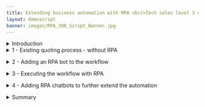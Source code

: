 ```yaml
---
title: Extending business automation with RPA <br/>Tech sales level 3 demo
layout: demoscript
banner: images/RPA_300_Script_Banner.jpg
---
```


<span id="top"></span>

<details markdown="1">

<summary>Introduction</summary>

Today we’ll add robotic process automation (RPA) to a quoting process that has already been automated with workflow. I’ll show how replacing a manual task with RPA shortens turnaround times, while reducing back office work.

I’ll show how RPA bots are easily created in a drag-and-drop, low-code environment. I’ll also show how the same tooling can be used to build RPA chatbots. We’ll see how chatbots can be used in place of forms to interactively gather the information needed by an RPA bot. We’ll configure the chatbot using an intuitive machine learning modeling tool.

We’ll use an insurance policy quoting example, but the same pattern can be applied to numerous business scenarios -- such as order entry, client onboarding or loan processing.

Let’s get started.

(Demo intro slides <a href="./files/Extending BA with RPA Platinum Demo - Intro deck.pptx" target="_blank" rel="noreferrer">here</a>)

(Printer-ready PDF of demo script <a href="./files/Extending BA with RPA Platinum Demo - PDF script.pdf" target="_blank" rel="noreferrer">here</a>)

</details>
<span id="spanID"></span>
<details markdown="1">

<summary>1 - Existing quoting process - without RPA</summary>

<br/>

| **1.1** | **Introduce the quoting process workflow without RPA** |
| :--- | :--- |
| **Narration** | Future Corp is a traditional auto insurance provider that has a goal of improving customer experience by making it easier to provide new insurance policy quotes to its customers. <br/> Let’s look at how the company currently creates insurance quotes. In the existing process, every request for a new insurance policy must be routed to a policy specialist. |
| **Action** &nbsp; 1.1.1 | Show the process diagram for Future Corp’s current quoting process (without RPA) in Process Designer, which you opened during the demo preparation. <br/> <img src="./images/Process-without-RPA.png" width="800" /><br/> |
| **Narration** | We are looking at the process diagram for Future Corp’s quoting process. Process diagrams are created in Process Designer. Process Designer is used to design and implement the quoting process. Within this low-code environment, the process diagram will control the execution of each new quote. The process diagram adheres to the Business Process Modeling Notation (BPMN). We use drag-and-drop to build the process diagram from the palette on the right. This allows us to model the process steps and flow. From there, you can drill down to complete the implementation and testing of the process application. |

<br/>

| **1.2** | **Execute the quoting process workflow without RPA** |
| :--- | :--- |
| **Narration** | The Process Portal is used by customer service agents to launch new quote requests and work on assigned tasks. |
| **Action** &nbsp; 1.2.1 | Go to the **Process Portal** tab, which you opened during the demo preparation. Log in as **customerService** (password is **password**). <br/> <img src="./images/Run-Process-without-RPA1.png" width="800" /><br/> |
| **Narration** | The Process Portal is highly customizable to fit your organization’s look and feel. The responsive user interface provides flexibility to get work done anywhere, at any time, on any device type, from a desktop device in the office to a mobile device at home or at a customer site. It can be tailored though a set of configuration options without having to customize the Process Portal application itself. <br/>To request a quote, a customer service representative initiates a new quote request and enters the customer’s policy data. |
| **Action** &nbsp; 1.2.2 | Under **Launch**, click **New Insurance Quote** to start a new quote. <br/> <img src="./images/Run-Process-without-RPA2.png" width="800" /> <br/> |
| **Action** &nbsp; 1.2.3 | Use the **Get Test Data** button to pre-fill in the form with some test data. <br/> <img src="./images/Run-Process-without-RPA3.png" width="800" /> <br/> |
| **Action** &nbsp; 1.2.4 | **Optionally**, change the customer name and the make of the car to make this request unique. <br/> <img src="./images/Run-Process-without-RPA4.png" width="800" /> <br/> |
| **Action** &nbsp; 1.2.5 | Click **Get Quote** to close the task and submit the new quote request. <br/> <img src="./images/Run-Process-without-RPA5.png" width="800" /> <br/> |
| **Narration** | Policy specialists enter the customer data into the policy system and create the quote. They use the Process Portal to organize their tasks and work on the tasks assigned to them. Our specialist has received a new task to prepare the quote.<br/>When the policy specialist receives the quote request, she needs to log into the quoting system to prepare a new quote, which involves manually entering a significant amount of information. This is both time consuming and error prone as the specialist must go field-by-field in order to move all the customer’s data into the quoting system. <br/>Behind the scenes, the quoting process is managed by workflow. Once the policy specialist completes this task, the system waits for the customer’s response. If the customer accepts the quote, the policy specialist will again log into the quoting system to establish a new insurance policy for the customer. |
| **Action** &nbsp; 1.2.6 | (Still on the Process Portal) Log out (as **customerService**), and then log in as **policy1** (password is **password**). <br/> <img src="./images/Run-Process-without-RPA6.png" width="800" /> <br/> |
| **Action** &nbsp; 1.2.7 | Run the most recent **Prepare New Quote** task by clicking the task name. <br/> <img src="./images/Run-Process-without-RPA7.png" width="800" /> <br/> |
| **Action** &nbsp; 1.2.8 | Open the legacy quoting app by using the shortcut in the bottom right of the taskbar to click **FCQS_2021.jar**. <br/> <img src="./images/Run-Process-without-RPA8.png" width="800" /> <br/> |
| **Action** &nbsp; 1.2.9 | Log in to the quoting app (any username and password will work). <br/> <img src="./images/Run-Process-without-RPA9.png" width="800" /> <br/> |
| **Action** &nbsp; 1.2.10 | Show the task UI and the quoting app to make the point that the quote data must be manually entered into the quoting app. <br/> <img src="./images/Run-Process-without-RPA10.png" width="800" /> <br/> |

**[Go to top](#top)**

</details>

<span id="spanID"></span>
<details markdown="1">

<summary>2 - Adding an RPA bot to the workflow</summary>

<br/>

| **2.1** | **Introduce the workflow process with RPA** |
| :--- | :--- |
| **Narration** | Now let’s look at how we can incorporate RPA to reduce that manual work. Here is a new version of the quoting workflow. The workflow is the same except we’ve modified the middle swim lane. Instead of assigning the tasks to a policy specialist, we route them directly to a bot for immediate execution. Just as with the original workflow, when there is a quoting exception, the quote request is routed to a policy specialist for resolution. For example, certain car models such as Audi and BMW require manual review to generate a quote. |
| **Action** &nbsp; 2.1.1 | Open the process diagram for the quoting process with RPA in Process Designer. <br/> <img src="./images/Process-with-RPA1.png" width="800" /> <br/> |
| **Action** &nbsp; 2.1.2 | You will see the following process diagram. <br/> <img src="./images/Process-with-RPA2.png" width="800" /> <br/> |

<br/>

| **2.2** | **Bot authoring: Launch the quoting app** |
| :--- | :--- |
| **Narration** | Using the Pak’s RPA capabilities, Future Corp was able to easily build and deploy software robots, or bots, that automatically enter customer data into the quoting system. This enabled Future Corp to automate repetitive tasks such as creating customer quotes. |
| **Action** &nbsp; 2.2.1 | Go to **RPA Studio**, which you opened during preparation, with the **Get Quote.wal** file opened to the **GetQuote** routine. |
| **Narration** | Using the Pak’s low code bot authoring environment, Future Corp easily built and tested their bots. Hundreds of pre-built commands are available to assemble bots using intuitive wizards.<br/>Without RPA, policy specialists would had to manually copy and paste customer data into the quoting system. With RPA, Future Corp created a bot to connect to the quoting system, fill in the extracted information and email the quote to the customer once it is available. <br/>Here we see some of the bot commands they used. First, the quoting application is opened. Next, the username and password are entered. Commands were used to open the quoting application, enter user name and password, and generate a new quote.<br/>Now let’s see how to build the quote bot from scratch. First, we’ll use the Launch and Attach Window command to open the quoting application.<br/><inline-notification text="The following build from scratch steps are simple, but intricate. Be sure to practice these steps so you can master your demo delivery."></inline-notification> |
| **Action** &nbsp; 2.2.2 | To start creating a new bot, click **New** (1) (not the down arrow). Select **Wal File** (2), and then click **Create** (3). <br/> <img src="./images/script-image2.2.2.png" width="800" /> <br/> |
| **Action** &nbsp; 2.2.3 | In the Toolbox search bar, type **attach** (1) and find the **Launch and Attach Window** (2) command. Drag it out to the script window. Set the **Executable** parameter to the FCQS_2021.jar file by clicking the yellow folder to the right of the field and navigating to **C:\FutureCorp\FCQS_2021.jar** (3). Click **Save** (4). <br/> <img src="./images/script-image2.2.3.png" width="800" /> <br/> |
| **Narration** | RPA Studio allows you to immediately run the bot commands. The debugging mode enables you to control the bot's operation, test commands, track variables, and debug scripts on remote computers. |
| **Action** &nbsp; 2.2.4 | In the toolbar ribbon, click **Start** to run the bot. <br/> <img src="./images/New-Bot3.png" width="800" /> <br/> |
| **Action** &nbsp; 2.2.5 | The **Focus Corp Quoting System** will appear. <br/> <img src="./images/New-Bot4.png" width="800" /> <br/> |

<br/>

| **2.3** | **Bot authoring: Log in to the quoting app** |
| :--- | :--- |
| **Narration** | The recorder assists in creating your script. With the recorder, you can select user interface components to enter commands in your script. Let’s build the commands to log into the quoting application. First, we'll record the user name field. |
| **Action** &nbsp; 2.3.1 | In the toolbar ribbon, click **Start Recorder** to capture keystrokes from the quoting app. <br/> <img src="./images/New-Bot5.png" width="800" /> <br/> |
| **Action** &nbsp; 2.3.2 | Hold the **control** key and mouse over the **User Name** field (1) in the quoting app. Release the control key once the field highlights in red. Then, from the **Recording** menu, select **Actions**, **Set Value**, **By XPath** (2).<br/><inline-notification text="The red highlight box will disappear automatically."></inline-notification> <br/> <img src="./images/New-Bot6.png" width="800" /> <br/> |
| **Action** &nbsp; 2.3.3 | On the **Set Value** property page, click the **Select a variable** icon  (1). Then, click the **Add a new variable** icon (2) to create a new variable. <br/> <img src="./images/New-Bot7.png" width="800" /> <br/> |
| **Action** &nbsp; 2.3.4 | Name the new variable **vUsername** (1). Give it a default value of **mary** (2). Click **Save** twice (3). <br/> <img src="./images/New-Bot7a.png" width="800" /> <br/> |
| **Narration** | Next, we'll record the password field. (In real life, we would use our Vault for entering encrypted credentials.) |
| **Action** &nbsp; 2.3.5 | Hold the left control key and mouse over the **Password** field (1) in the quoting app. Release the control key once the field highlights in red. Then, from the **Recording** menu, select **Actions**, **Set Value**, **By XPath** (2). <br/> <img src="./images/New-Bot8.png" width="800" /> <br/> |
| **Action** &nbsp; 2.3.6 | In the **Set Value** property page, click the **Select a variable** icon (1). Then, click the **Add new variable** icon (2) to create a new variable. <br/> <img src="./images/New-Bot9.png" width="800" /> <br/> |
| **Action** &nbsp; 2.3.7 | Name the new variable **vPassword** (1). Give it a default value of **123** (2). Click **Save** twice (3). <br/> <img src="./images/New-Bot9a.png" width="800" /> <br/> |
| **Action** &nbsp; 2.3.8 | Hold the left control key and mouse over the **Login** button (1). Release the control key once the field highlights in red. Then, from the **Recording** menu, select **Actions**, **Click**, **By XPath** (2). <br/> <img src="./images/New-Bot11.png" width="800" /> <br/> |
| **Action** &nbsp; 2.3.9 | Click **Save**. <br/> <img src="./images/script-image2.3.9.png" width="800" /> <br/> |
| **Action** &nbsp; 2.3.10 | In the toolbar ribbon, click **Stop Recorder**. <br/> <img src="./images/New-Bot12.png" width="800" /> <br/> |

<br/>

| **2.4** | **Bot authoring: Verify the login commands** |
| :--- | :--- |
| **Narration** | Let’s use the Run command to playback the bot again and verify the commands. We will see the quoting app open, log in and move to the main screen. &nbsp; &nbsp; &nbsp; &nbsp; &nbsp; &nbsp; &nbsp; &nbsp; &nbsp; &nbsp; &nbsp; &nbsp; &nbsp; &nbsp; &nbsp; &nbsp; &nbsp; &nbsp; &nbsp; &nbsp; &nbsp; &nbsp; &nbsp; &nbsp; &nbsp; &nbsp; &nbsp; &nbsp; &nbsp; &nbsp; &nbsp; &nbsp; &nbsp; &nbsp; &nbsp; &nbsp; &nbsp; &nbsp; &nbsp; &nbsp; &nbsp; &nbsp; &nbsp; &nbsp; &nbsp; &nbsp; &nbsp; &nbsp; &nbsp; &nbsp; |
| **Action** &nbsp; 2.4.1 | Close the quoting app. In the menu ribbon, click **Start**. &nbsp; &nbsp; &nbsp; &nbsp; &nbsp; &nbsp; &nbsp; &nbsp; &nbsp; &nbsp; &nbsp; &nbsp; &nbsp; &nbsp; &nbsp; &nbsp; &nbsp; &nbsp; &nbsp; &nbsp; &nbsp; &nbsp; &nbsp; &nbsp; &nbsp; &nbsp; &nbsp; &nbsp; &nbsp; &nbsp; &nbsp; &nbsp; &nbsp; &nbsp; &nbsp; &nbsp; &nbsp; &nbsp; &nbsp; &nbsp; &nbsp; &nbsp; &nbsp; &nbsp; &nbsp; &nbsp; &nbsp; &nbsp; &nbsp; &nbsp; &nbsp; &nbsp; &nbsp; &nbsp; &nbsp; &nbsp; &nbsp; &nbsp; &nbsp; &nbsp; &nbsp; &nbsp; &nbsp; &nbsp; &nbsp; &nbsp; &nbsp; &nbsp; &nbsp; &nbsp; &nbsp; &nbsp; &nbsp; &nbsp; &nbsp; &nbsp; &nbsp; &nbsp; &nbsp; &nbsp; &nbsp; &nbsp; &nbsp; &nbsp; &nbsp; &nbsp; &nbsp; &nbsp; &nbsp; &nbsp; &nbsp; &nbsp; &nbsp; &nbsp; &nbsp; &nbsp; &nbsp; &nbsp; &nbsp; &nbsp; &nbsp; &nbsp; &nbsp; &nbsp; <br/> <img src="./images/New-Bot13.png" width="800" /> <br/> |
| **Action** &nbsp; 2.4.2 | The quoting app will open and automatically log in. &nbsp; &nbsp; &nbsp; &nbsp; &nbsp; &nbsp; &nbsp; &nbsp; &nbsp; &nbsp; &nbsp; &nbsp; &nbsp; &nbsp; &nbsp; &nbsp; &nbsp; &nbsp; &nbsp; &nbsp; &nbsp; &nbsp; &nbsp; &nbsp; &nbsp; &nbsp; &nbsp; &nbsp; &nbsp; &nbsp; &nbsp; &nbsp; &nbsp; &nbsp; &nbsp; &nbsp; &nbsp; &nbsp; &nbsp; &nbsp; &nbsp; &nbsp; &nbsp; &nbsp; &nbsp; &nbsp; &nbsp; &nbsp; &nbsp; &nbsp; &nbsp; &nbsp; &nbsp; &nbsp; &nbsp; &nbsp; &nbsp; &nbsp; &nbsp; &nbsp; &nbsp; &nbsp; &nbsp; &nbsp; &nbsp; &nbsp; &nbsp; &nbsp; &nbsp; &nbsp; &nbsp; &nbsp; &nbsp; &nbsp; &nbsp; &nbsp; &nbsp; &nbsp; &nbsp; &nbsp; &nbsp; &nbsp; &nbsp; &nbsp; &nbsp; &nbsp; &nbsp; &nbsp; &nbsp; &nbsp; &nbsp; &nbsp; &nbsp; &nbsp; &nbsp; &nbsp; &nbsp; &nbsp; &nbsp; &nbsp; &nbsp; &nbsp; &nbsp; &nbsp; <br/> <img src="./images/New-Bot14.png" width="500" /> <br/> |

<br/>

| **2.5** | **Bot authoring: Enter the quote data** |
| :--- | :--- |
| **Narration** | Now let’s continue to build some additional commands to enter data into the quoting bot. &nbsp; &nbsp; &nbsp; &nbsp; &nbsp; &nbsp; &nbsp; &nbsp; &nbsp; &nbsp; &nbsp; &nbsp; &nbsp; &nbsp; &nbsp; &nbsp; &nbsp; &nbsp; &nbsp; &nbsp; &nbsp; &nbsp; &nbsp; &nbsp; &nbsp; &nbsp; &nbsp; &nbsp; &nbsp; &nbsp; &nbsp; &nbsp; &nbsp; &nbsp; &nbsp; &nbsp; &nbsp; &nbsp; &nbsp; &nbsp; &nbsp; &nbsp; &nbsp; &nbsp; &nbsp; &nbsp; &nbsp; &nbsp; &nbsp; &nbsp; &nbsp; &nbsp; &nbsp; &nbsp; &nbsp; &nbsp; &nbsp; &nbsp; &nbsp; &nbsp; &nbsp; &nbsp; &nbsp; &nbsp; &nbsp; &nbsp; &nbsp; &nbsp; &nbsp; &nbsp; &nbsp; &nbsp; &nbsp; &nbsp; &nbsp; &nbsp; &nbsp; &nbsp; &nbsp; &nbsp; &nbsp; &nbsp; &nbsp; &nbsp; &nbsp; &nbsp; &nbsp; &nbsp; &nbsp; &nbsp; &nbsp; &nbsp; &nbsp; &nbsp; |
| **Action** &nbsp; 2.5.1 | In the menu ribbon, click **Start Recorder** to capture more keystrokes from the quoting app. &nbsp; &nbsp; &nbsp; &nbsp; &nbsp; &nbsp; &nbsp; &nbsp; &nbsp; &nbsp; &nbsp; &nbsp; &nbsp; &nbsp; &nbsp; &nbsp; &nbsp; &nbsp; &nbsp; &nbsp; &nbsp; &nbsp; &nbsp; &nbsp; &nbsp; &nbsp; &nbsp; &nbsp; &nbsp; &nbsp; &nbsp; &nbsp; &nbsp; &nbsp; &nbsp; &nbsp; &nbsp; &nbsp; &nbsp; &nbsp; &nbsp; &nbsp; &nbsp; &nbsp; &nbsp; &nbsp; &nbsp; &nbsp; &nbsp; &nbsp; &nbsp; &nbsp; &nbsp; &nbsp; &nbsp; &nbsp; &nbsp; &nbsp; &nbsp; &nbsp; &nbsp; &nbsp; &nbsp; &nbsp; &nbsp; &nbsp; &nbsp; &nbsp; &nbsp; &nbsp; &nbsp; <br/> <img src="./images/New-Bot15.png" width="800" /> <br/> |
| **Action** &nbsp; 2.5.2 | Hold the left control key and mouse over the **Driver ID** field (1) in the quoting app. Then, from the **Recording** menu, select **Actions**, **Set Value**, **By XPath** (2). &nbsp; &nbsp; &nbsp; &nbsp; &nbsp; &nbsp; &nbsp; &nbsp; &nbsp; &nbsp; &nbsp; &nbsp; &nbsp; &nbsp; &nbsp; &nbsp; &nbsp; &nbsp; &nbsp; &nbsp; &nbsp; &nbsp; &nbsp; &nbsp; &nbsp; &nbsp; &nbsp; &nbsp; &nbsp; &nbsp; &nbsp; &nbsp; &nbsp; &nbsp; &nbsp; &nbsp; &nbsp; &nbsp; &nbsp; &nbsp; &nbsp; &nbsp; &nbsp; &nbsp; &nbsp; &nbsp; <br/> <img src="./images/New-Bot16.png" width="800" /> <br/> |
| **Action** &nbsp; 2.5.3 | On the **Set Value** property page, click the **Select a variable** icon (1). Then, click the **Add a new variable** icon (2) to create a new variable. &nbsp; &nbsp; &nbsp; &nbsp; &nbsp; &nbsp; &nbsp; &nbsp; &nbsp; &nbsp; &nbsp; &nbsp; &nbsp; &nbsp; &nbsp; &nbsp; &nbsp; &nbsp; &nbsp; &nbsp; &nbsp; &nbsp; &nbsp; &nbsp; &nbsp; &nbsp; <br/> <img src="./images/New-Bot17.png" width="800" /> <br/> |
| **Action** &nbsp; 2.5.4 | Name the new variable **vDriverID** (1). Give it a default value of **123** (2). Click **Save** (3) twice. &nbsp; &nbsp; &nbsp; &nbsp; &nbsp; &nbsp; &nbsp; &nbsp; &nbsp; &nbsp; &nbsp; &nbsp; &nbsp; &nbsp; &nbsp; &nbsp; &nbsp; &nbsp; &nbsp; &nbsp; &nbsp; &nbsp; &nbsp; &nbsp; &nbsp; &nbsp; &nbsp; &nbsp; &nbsp; &nbsp; &nbsp; &nbsp; &nbsp; &nbsp;  <br/> <img src="./images/New-Bot17a.png" width="800" /> <br/> |
| **Action** &nbsp; 2.5.5 | Repeat for the rest of the text input fields (or stop there if you feel you’ve shown enough). &nbsp; &nbsp; &nbsp; &nbsp; &nbsp; &nbsp; &nbsp; &nbsp; &nbsp; &nbsp; &nbsp; &nbsp; &nbsp; &nbsp; &nbsp; &nbsp; &nbsp; &nbsp; &nbsp; &nbsp; &nbsp; &nbsp; &nbsp; &nbsp; &nbsp; &nbsp; &nbsp; &nbsp; &nbsp; &nbsp; &nbsp; &nbsp; &nbsp; &nbsp; &nbsp; &nbsp; &nbsp; &nbsp; &nbsp; &nbsp; &nbsp; &nbsp; &nbsp; &nbsp; &nbsp; &nbsp; &nbsp; &nbsp; &nbsp; |

<br/>

| **2.6** | **Bot authoring: Finish up the bot** |
| :--- | :--- |
| **Narration** | The bot will execute a final set of commands to generate the quote and then capture the quote amount, which is the output of this bot. |
| **Action** &nbsp; 2.6.1 | Hold the left control key and mouse over the **CREATE NEW QUOTE** button (1). Then, from the **Recording** menu, select **Actions**, **Click**, **By XPath** (2). Click **Save** twice. <br/> <img src="./images/New-Bot18.png" width="800" /> <br/> |
| **Action** &nbsp; 2.6.2 | Finally, get the quote result. In the **Quote** app, hold the left control key and mouse over the **Total premium per 6 months** field (1). Release the control key once the field highlights in red. Then, from the **Recording** menu, select **Actions**, **Get Value**, **By XPath** (2). <br/> <img src="./images/New-Bot19.png" width="800" /> <br/> |
| **Action** &nbsp; 2.6.3 | In the **Get Value** property page, click **Select a variable** (1). Then, click the **Add a new variable** icon (2) to create a new variable. <br/> <img src="./images/New-Bot20.png" width="800" /> <br/> |
| **Action** &nbsp; 2.6.4 | Name the new variable **vQuoteValue** (1), and click **Save** (2) twice. <br/> <img src="./images/New-Bot20a.png" width="800" /> <br/> |
| **Narration** | Now we will add a command to log the quote value to the Output window. |
| **Action** &nbsp; 2.6.5 | In the toolbox, search for **log** (1). Drag the **Log Message** command to the bottom of the bot script (2).<br/> <img src="./images/New-Bot21.png" width="800" /> <br/> |
| **Action** &nbsp; 2.6.6 | Complete the log command by searching for and selecting the **vQuoteValue** variable (1). Click **Save** (2). In the toolbar ribbon and thenclick **Stop Recorder** (3).<br/> <img src="./images/Script2.6.6.png" width="800" /> <br/> |
| **Action** &nbsp; 2.6.7 | Now let’s do a last playback of the bot by clicking **Start**. The bot will create the quote, and the quote amount will appear in the **Output** window below the script. <br/> <img src="./images/New-Bot23.png" width="800" /> <br/> |

**[Go to top](#top)**

</details>

<span id="spanID"></span>
<details markdown="1">

<summary>3 - Executing the workflow with RPA</summary>

<br/>

| **3.1** | **Execute the quoting process with RPA** |
| :--- | :--- |
| **Narration** | Let’s make a new request using the new RPA-enabled workflow. I’ll log back in as the customer service representative and start a new quote. The RPA bot is set up to run on this same system. Now that I have submitted the new request, we will see the quoting app automatically launch and enter the quote request data into the quoting system. |
| **Action** &nbsp; 3.1.1 | Go to the **Process Portal** tab, which you opened during the demo preparation. Log in as **customerService** (password is **password**). <br/> <img src="./images/Run-Process-with-RPA1.png" width="800" /><br/> |
| **Action** &nbsp; 3.1.2 | Launch the **New Insurance Quote RPA** process. <br/> <img src="./images/Run-Process-with-RPA2.png" width="800" /> <br/> |
| **Action** &nbsp; 3.1.3 | Use the **Get Test Data** button to pre-fill the form with some test data. <br/> <img src="./images/Run-Process-with-RPA3.png" width="800" /> <br/> |
| **Action** &nbsp; 3.1.4 | **Optionally**, change the name and/or the make of the car to make this request unique. <br/> <img src="./images/Run-Process-with-RPA4.png" width="800" /> <br/> |
| **Action** &nbsp; 3.1.5 | Click **Get Quote** to close the task and submit the new quote request. <br/><img src="./images/Run-Process-with-RPA5.png" width="800" /> <br/><inline-notification text="In a few seconds, the quoting app will launch automatically to complete the quote. Follow the next step immediately to move the quoting app to the forefront."></inline-notification><br/> |
| **Action** &nbsp; 3.1.6 | Click the flashing **quoting app** icon in the taskbar. <br/> <img src="./images/quote_bot1.png" width="400" /> <br/> The bot will automatically enter the quote data. <br/> <img src="./images/quote_bot2.png" width="800" /> <br/> |

<br/>

**[Go to top](#top)**

</details>

<span id="spanID"></span>
<details markdown="1">

<summary>4 - Adding RPA chatbots to further extend the automation</summary>

<br/>

| **4.1** | **Review the chatbot script** |
| :--- | :--- |
| **Narration** | Next, let’s look at the bot script for the Customer Agent chatbot. Just like the bots we've just built, Future Corp’s chatbot is assembled by dragging and dropping commands and configuring them using pop-up property sheets. Since chatbot capabilities are fully integrated, Future Corp was able to build their bots and chatbots using one single tool. Chatbot commands can be inserted anywhere inside the bot script. For example, the Bot Ask and Answer command asks the user a question in a chat and recognizes the answer using a knowledge base prepared for the chat subject. The Bot Ask Email command asks for and acknowledges a user-entered email. |
| **Action** &nbsp; 4.1.1 | Open the RPA window, click on the **Insurance Ingrid.wal** tab, and search for chatbot commands by typing **bot** into the toolbox search. <br/> <img src="./images/Chatbot1.png" width="800" /> <br/> |
| **Narration** | The Bot Ask and Answer command is used to have the bot ask the customer a question in a chat. The answer is recognized using a knowledge base prepared for the chat subject. |
| **Action** &nbsp; 4.1.2 | Open the **Bot Ask and Answer** command in the bot script. <br/> <img src="./images/Chatbot2.png" width="800" /> <br/> |
| **Action** &nbsp; 4.1.3 | Show how the command is connected to a knowledge base. <br/> <img src="./images/Chatbot3.png" width="800" /> <br/> |

<br/>

| **4.2** | **Train a knowledge base** |
| :--- | :--- |
| **Narration** | Bot Studio includes the machine learning model builder used by Future Corp for creating and training the knowledge base. Future Corp’s RPA team found training the knowledge base to be very simple. |
| **Action** &nbsp; 4.2.1 | If the **Knowledge Bases** tab is not visible, click the **Tools** tab (1) on the menu ribbon, then click **Knowledge Base Training** (2). <br/> <img src="./images/Chatbot3a.png" width="800" /> <br/> |
| **Action** &nbsp; 4.2.2 | Next, open the knowledge base definition. In the **Knowledge Bases** tab (1), click **IngridKB**, and then click **Version 1** (2). <br/> <img src="./images/Chatbot4.png" width="800" /> <br/> |
| **Narration** | The knowledge base has been trained to respond accurately to variety of questions. To the right, the related questions window shows a list of similar questions which would result in a similar answer. To the left, the score for the currently selected answer is displayed. The knowledge base user can also search the knowledge base for another answer, edit the current answer, or add a new answer. |
| **Action** &nbsp; 4.2.3 | The **Knowledge Base Training** tool opens. Type the following: **I have a policy issue with my current provider**. Press **enter**. <br/> <img src="./images/Chatbot5.png" width="800" /> <br/> |
| **Action** &nbsp; 4.2.4 | The maximum score is 1000. Note the low score displayed here, indicated with the red font (1). Type the following: **I have a problem with my policy. I want a new one.** (2). Press **enter**. <br/> <img src="./images/Chatbot6.png" width="800" /> <br/> |
| **Action** &nbsp; 4.2.5 | Again, this has resulted in a low score (1). In the **Of course! Let’s start.** box, click **Select** (2) to train the knowledge base. <br/> <img src="./images/Chatbot7.png" width="800" /> <br/> |
| **Action** &nbsp; 4.2.6 | Since we have trained the knowledge base, the score now goes to a perfect 1000 (1). Click **Retrain** (2) to update the knowledge base.<br/> <img src="./images/Chatbot8.png" width="800" /> <br/> |
| **Action** &nbsp; 4.2.7 | Now let's try the first interaction again. Type the following: **I have a policy issue with my current provider. I need a new one.** <br/> <img src="./images/Chatbot9.png" width="800" /> <br/> |
| **Action** &nbsp; 4.2.8 | Press **enter** and see how the score improved with these updates to the knowledge base.  <br/> <img src="./images/Chatbot10.png" width="800" /> <br/> |
| **Action** &nbsp; 4.2.9 | Click the **X** on the **IngridKB** tab (1). Then click **Yes** (2) in the pop-up box that appears. <br/><inline-notification text="Whenever you close the knowledge base, DO NOT SAVE so this example works the next time you give a demo."></inline-notification> <br/><img src="./images/Chatbot11.png" width="800" /> <br/> |

<br/>

| **4.3** | **Run the chatbot** |
| :--- | :--- |
| **Narration** | Now let’s see how we have enhanced the customer’s interaction with the quoting process. As an alternative to the web form that collects the customer’s quoting data, Future Corp’s intelligent RPA chatbot provides an interactive virtual agent.<br/>The chatbot can understand and respond to customer inquiries. For example, a chatbot recognizes that phrases like “I would like to switch my insurance policy” and “I need insurance” both lead to initiating the quoting process. |
| **Action** &nbsp; 4.3.1 | Select the **Insurance Ingrid** script (1) and click **Start** (2). <br/> <img src="./images/Run-chatbot1.png" width="800" /> <br/> |
| **Action** &nbsp; 4.3.2 | After the chatbot launches, resize the chatbot by mousing over the bottom right corner and dragging the corner of the chatbot window to make it larger. <br/> Otherwise, the insurance options will not display well. <br/> <img src="./images/chatbot-resize.png" width="800" /> <br/> |
| **Action** &nbsp; 4.3.3 | Type the following: **I need insurance.**  <br/> <img src="./images/Run-chatbot2.png" width="800" /> <br/> |
| **Narration** | The chatbot engages the customer to collect all the information needed to provide a quote. |
| **Action** &nbsp; 4.3.4 | Select the **Car** insurance. <br/> <img src="./images/Run-chatbot3.png" width="800" /> <br/> |
| **Action** &nbsp; 4.3.5 | Enter **Lexus**, **RX350**, **2021**. <br/> <img src="./images/Run-chatbot4.png" width="800" /> <br/> |
| **Action** &nbsp; 4.3.6 | Enter the vehicle identification number (VIN), which typically consists of 12 characters (for example, enter **123456789012**). <br/> <img src="./images/Run-chatbot5.png" width="800" /> <br/> |
| **Action** &nbsp; 4.3.7 | Enter the following: **My email is mary@email.com**. <br/> <img src="./images/Run-chatbot6.png" width="800" /> <br/> |
| **Action** &nbsp; 4.3.8 | Enter the following: **Mary, Johnson**. <br/> <img src="./images/Run-chatbot7.png" width="800" /> <br/> |
| **Action** &nbsp; 4.3.9 | Enter an address such as **1 Main Street, Austin, TX 78730**. <br/> <img src="./images/Run-chatbot8.png" width="800" /> <br/> |
| **Action** &nbsp; 4.3.10 | Enter **yes** for a quick quote. <br/> <img src="./images/Run-chatbot9.png" width="800" /> <br/> |
| **Narration** | Now that all the information has been collected, the chatbot will invoke the quoting bot to generate the quote. The quote bot will enter all the customer information and retrieve the calculated quote amount. We see the quote amount in the chat response. The quoting bot will also initate the New Insurance Quote process. In this case the quote will be emailed to the customer and the process will wait for the customer’s response. |
| **Action** &nbsp; 4.3.11 | Enter **yes** for a follow-up contact. <br/> <img src="./images/Run-chatbot10.png" width="800" /> <br/> |
| **Action** &nbsp; 4.3.12 | Enter **no** for anything else. <br/> <img src="./images/Run-chatbot11.png" width="800" /> <br/> |

<br/>

| **4.4** | **View the quote status** |
| :--- | :--- |
| **Narration** | Let's look in the workflow to see the process the bot initiated. We do that from the Process Portal. When we open the Quote Status dashboard, we see the new quote for Mary at the top of the list. Workflow will continue to manage the quote process. |
| **Action** &nbsp; 4.4.1 | From **Chrome**, open the **Process Portal**. <br/> <img src="./images/Quote-status1.png" width="800" /> <br/> |
| **Action** &nbsp; 4.4.2 | Log in as **customerService / password**. <br/> <img src="./images/Quote-status2.png" width="800" /> <br/> |
| **Action** &nbsp; 4.4.3 | Under **Dashboards**, click **Show more…**. <br/> <img src="./images/Quote-status3.png" width="800" /> <br/> |
| **Action** &nbsp; 4.4.4 | Click to open the **Quote Status** dashboard. <br/> <img src="./images/Quote-status4.png" width="800" /> <br/> |

<br/>

**[Go to top](#top)**

</details>

<span id="spanID"></span>
<details markdown="1">

<summary>Summary</summary><br/>

Using the Cloud Pak for Business Automation, Future Corp had everything they needed to extend their automation with RPA. They used a low-code bot authoring environment to create bots and chatbots to improve their policy quoting process.

The enhanced solution continues to use workflow to manage and monitor the end-to-end quoting process while using RPA to automate manual tasks and to engage directly with customers using intelligent chatbots. This combines the ability of workflow and the abilities of RPA.

Thank you for attending today’s presentation.


**[Go to top](#top)**

</details>
